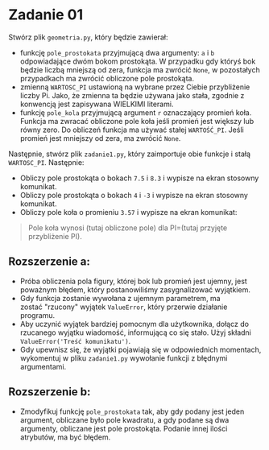 # Zadanie 01
Stwórz plik `geometria.py`, który będzie zawierał:
- funkcję `pole_prostokata` przyjmującą dwa argumenty: `a` i `b` odpowiadające dwóm bokom prostokąta. W przypadku gdy któryś bok będzie liczbą mniejszą od zera, funkcja ma zwrócić `None`, w pozostałych przypadkach ma zwrócić obliczone pole prostokąta.
- zmienną `WARTOSC_PI` ustawioną na wybrane przez Ciebie przybliżenie liczby Pi. Jako, że zmienna ta będzie używana jako stała, zgodnie z konwencją jest zapisywana WIELKIMI literami.
- funkcję `pole_kola` przyjmującą argument `r` oznaczający promień koła. Funkcja ma zwracać obliczone pole koła jeśli promień jest większy lub równy zero. Do obliczeń funkcja ma używać stałej `WARTOŚĆ_PI`. Jeśli promień jest mniejszy od zera, ma zwrócić `None`.

Następnie, stwórz plik `zadanie1.py`, który zaimportuje obie funkcje i stałą `WARTOSC_PI`. Następnie:
- Obliczy pole prostokąta o bokach `7.5` i `8.3` i wypisze na ekran stosowny komunikat.
- Obliczy pole prostokąta o bokach `4` i `-3` i wypisze na ekran stosowny komunikat.
- Obliczy pole koła o promieniu `3.57` i wypisze na ekran komunikat:
> Pole koła wynosi (tutaj obliczone pole) dla PI=(tutaj przyjęte przybliżenie PI).

## Rozszerzenie a:
- Próba obliczenia pola figury, której bok lub promień jest ujemny, jest poważnym błędem, który postanowiliśmy zasygnalizować wyjątkiem.
- Gdy funkcja zostanie wywołana z ujemnym parametrem, ma zostać "rzucony" wyjątek `ValueError`, który przerwie działanie programu.
- Aby uczynić wyjątek bardziej pomocnym dla użytkownika, dołącz do rzucanego wyjątku wiadomość, informującą co się stało. Użyj składni `ValueError('Treść komunikatu')`.
- Gdy upewnisz się, że wyjątki pojawiają się w odpowiednich momentach, wykomentuj w pliku `zadanie1.py` wywołanie funkcji z błędnymi argumentami.

## Rozszerzenie b:
- Zmodyfikuj funkcję `pole_prostokata` tak, aby gdy podany jest jeden argument, obliczane było pole kwadratu, a gdy podane są dwa argumenty, obliczane jest pole prostokąta. Podanie innej ilości atrybutów, ma być błędem.